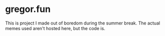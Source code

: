 gregor.fun
==========
This is project I made out of boredom during the summer break. The actual memes used aren't hosted here, but the code is.